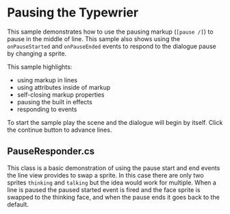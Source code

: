 # Pausing the Typewrier

This sample demonstrates how to use the pausing markup (`[pause /]`) to pause in the middle of line.
This sample also shows using the `onPauseStarted` and `onPauseEnded` events to respond to the dialogue pause by changing a sprite.

This sample highlights:

- using markup in lines
- using attributes inside of markup
- self-closing markup properties
- pausing the built in effects
- responding to events

To start the sample play the scene and the dialogue will begin by itself.
Click the continue button to advance lines.

## PauseResponder.cs

This class is a basic demonstration of using the pause start and end events the line view provides to swap a sprite.
In this case there are only two sprites `thinking` and `talking` but the idea would work for multiple.
When a line is paused the paused started event is fired and the face sprite is swapped to the thinking face, and when the pause ends it goes back to the default.